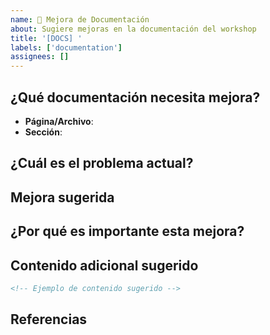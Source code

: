```yaml
---
name: 📝 Mejora de Documentación
about: Sugiere mejoras en la documentación del workshop
title: '[DOCS] '
labels: ['documentation']
assignees: []
---
```


## ¿Qué documentación necesita mejora?

<!-- Indica la página o sección específica que necesita mejora -->

- **Página/Archivo**: 
- **Sección**: 

## ¿Cuál es el problema actual?

<!-- Describe qué está confuso, incorrecto o faltante -->

## Mejora sugerida

<!-- Describe cómo debería mejorarse la documentación -->

## ¿Por qué es importante esta mejora?

<!-- Explica cómo esto ayudaría a los usuarios del workshop -->

## Contenido adicional sugerido

<!-- Si tienes sugerencias específicas de contenido o ejemplos, inclúyelos aquí -->

```markdown
<!-- Ejemplo de contenido sugerido -->
```

## Referencias

<!-- Enlaces a recursos relacionados, si aplica -->
